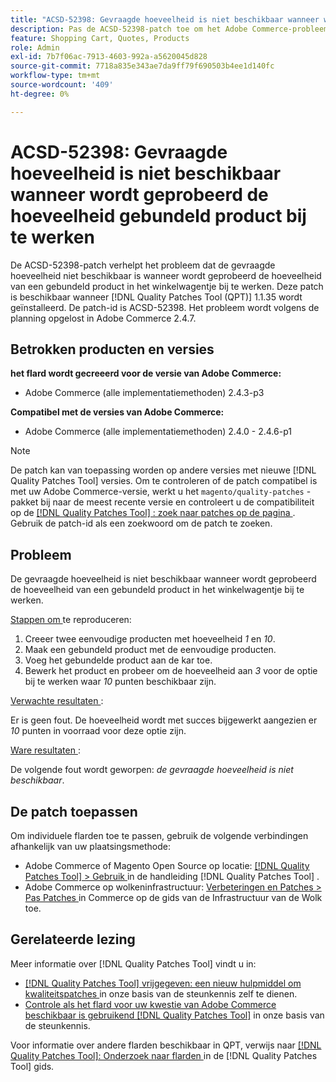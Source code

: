 ```yaml
---
title: "ACSD-52398: Gevraagde hoeveelheid is niet beschikbaar wanneer wordt geprobeerd de hoeveelheid gebundeld product bij te werken"
description: Pas de ACSD-52398-patch toe om het Adobe Commerce-probleem op te lossen wanneer de gevraagde hoeveelheid niet beschikbaar is wanneer wordt geprobeerd de hoeveelheid van een gebundeld product in het winkelwagentje bij te werken.
feature: Shopping Cart, Quotes, Products
role: Admin
exl-id: 7b7f06ac-7913-4603-992a-a5620045d828
source-git-commit: 7718a835e343ae7da9ff79f690503b4ee1d140fc
workflow-type: tm+mt
source-wordcount: '409'
ht-degree: 0%

---
```


# ACSD-52398: Gevraagde hoeveelheid is niet beschikbaar wanneer wordt geprobeerd de hoeveelheid gebundeld product bij te werken

De ACSD-52398-patch verhelpt het probleem dat de gevraagde hoeveelheid niet beschikbaar is wanneer wordt geprobeerd de hoeveelheid van een gebundeld product in het winkelwagentje bij te werken. Deze patch is beschikbaar wanneer [!DNL Quality Patches Tool (QPT)] 1.1.35 wordt geïnstalleerd. De patch-id is ACSD-52398. Het probleem wordt volgens de planning opgelost in Adobe Commerce 2.4.7.

## Betrokken producten en versies

**het flard wordt gecreeerd voor de versie van Adobe Commerce:**

* Adobe Commerce (alle implementatiemethoden) 2.4.3-p3

**Compatibel met de versies van Adobe Commerce:**

* Adobe Commerce (alle implementatiemethoden) 2.4.0 - 2.4.6-p1

>[!NOTE]
>
>De patch kan van toepassing worden op andere versies met nieuwe [!DNL Quality Patches Tool] versies. Om te controleren of de patch compatibel is met uw Adobe Commerce-versie, werkt u het `magento/quality-patches` -pakket bij naar de meest recente versie en controleert u de compatibiliteit op de [[!DNL Quality Patches Tool] : zoek naar patches op de pagina ](https://experienceleague.adobe.com/tools/commerce-quality-patches/index.html) . Gebruik de patch-id als een zoekwoord om de patch te zoeken.

## Probleem

De gevraagde hoeveelheid is niet beschikbaar wanneer wordt geprobeerd de hoeveelheid van een gebundeld product in het winkelwagentje bij te werken.

<u> Stappen om </u> te reproduceren:

1. Creeer twee eenvoudige producten met hoeveelheid *1* en *10*.
1. Maak een gebundeld product met de eenvoudige producten.
1. Voeg het gebundelde product aan de kar toe.
1. Bewerk het product en probeer om de hoeveelheid aan *3* voor de optie bij te werken waar *10* punten beschikbaar zijn.

<u> Verwachte resultaten </u>:

Er is geen fout. De hoeveelheid wordt met succes bijgewerkt aangezien er *10* punten in voorraad voor deze optie zijn.

<u> Ware resultaten </u>:

De volgende fout wordt geworpen: *de gevraagde hoeveelheid is niet beschikbaar*.

## De patch toepassen

Om individuele flarden toe te passen, gebruik de volgende verbindingen afhankelijk van uw plaatsingsmethode:

* Adobe Commerce of Magento Open Source op locatie: [[!DNL Quality Patches Tool]  > Gebruik ](https://experienceleague.adobe.com/docs/commerce-operations/tools/quality-patches-tool/usage.html) in de handleiding [!DNL Quality Patches Tool] .
* Adobe Commerce op wolkeninfrastructuur: [ Verbeteringen en Patches > Pas Patches ](https://experienceleague.adobe.com/docs/commerce-cloud-service/user-guide/develop/upgrade/apply-patches.html) in Commerce op de gids van de Infrastructuur van de Wolk toe.

## Gerelateerde lezing

Meer informatie over [!DNL Quality Patches Tool] vindt u in:

* [[!DNL Quality Patches Tool]  vrijgegeven: een nieuw hulpmiddel om kwaliteitspatches ](/help/announcements/adobe-commerce-announcements/magento-quality-patches-released-new-tool-to-self-serve-quality-patches.md) in onze basis van de steunkennis zelf te dienen.
* [ Controle als het flard voor uw kwestie van Adobe Commerce beschikbaar is gebruikend  [!DNL Quality Patches Tool]](/help/support-tools/patches-available-in-qpt-tool/check-patch-for-magento-issue-with-magento-quality-patches.md) in onze basis van de steunkennis.

Voor informatie over andere flarden beschikbaar in QPT, verwijs naar [[!DNL Quality Patches Tool]: Onderzoek naar flarden ](https://experienceleague.adobe.com/tools/commerce-quality-patches/index.html) in de [!DNL Quality Patches Tool] gids.
